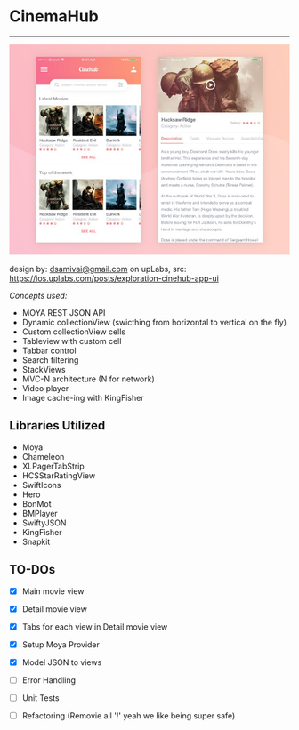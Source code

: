 # CinemaHub
------------------------------------------------------

<img src="CinemaHub/Resources/preview.jpg" width="525"/>

design by: dsamivai@gmail.com on upLabs, src: https://ios.uplabs.com/posts/exploration-cinehub-app-ui

_Concepts used:_
- MOYA REST JSON API 
- Dynamic collectionView (swicthing from horizontal to vertical on the fly)
- Custom collectionView cells
- Tableview with custom cell
- Tabbar control
- Search filtering
- StackViews
- MVC-N architecture (N for network)
- Video player
- Image cache-ing with KingFisher


Libraries Utilized
----------------------------------------------
- Moya
- Chameleon
- XLPagerTabStrip
- HCSStarRatingView
- SwiftIcons
- Hero
- BonMot
- BMPlayer
- SwiftyJSON
- KingFisher
- Snapkit

## TO-DOs
- [x] Main movie view
- [x] Detail movie view
- [x] Tabs for each view in Detail movie view
- [x] Setup Moya Provider
- [x] Model JSON to views
- [ ] Error Handling
- [ ] Unit Tests
- [ ] Refactoring (Removie all '!' yeah we like being super safe)


